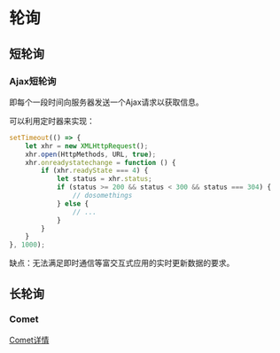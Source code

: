 # 轮询

## 短轮询

### Ajax短轮询
即每个一段时间向服务器发送一个Ajax请求以获取信息。

可以利用定时器来实现：
```js
setTimeout(() => {
    let xhr = new XMLHttpRequest();
    xhr.open(HttpMethods, URL, true);
    xhr.onreadystatechange = function () {
        if (xhr.readyState === 4) {
            let status = xhr.status;
            if (status >= 200 && status < 300 && status === 304) {
                // dosomethings
            } else {
                // ...
            }
        }
    }
}, 1000);
```
缺点：无法满足即时通信等富交互式应用的实时更新数据的要求。

## 长轮询

### Comet
[Comet详情](./Comet)

